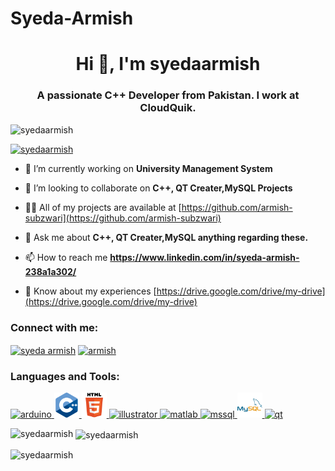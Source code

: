 # Syeda-Armish
<h1 align="center">Hi 👋, I'm syedaarmish</h1>
<h3 align="center">A passionate C++ Developer from Pakistan. I work at CloudQuik.</h3>

<p align="left"> <img src="https://komarev.com/ghpvc/?username=syedaarmish&label=Profile%20views&color=0e75b6&style=flat" alt="syedaarmish" /> </p>

<p align="left"> <a href="https://github.com/ryo-ma/github-profile-trophy"><img src="https://github-profile-trophy.vercel.app/?username=syedaarmish" alt="syedaarmish" /></a> </p>

- 🔭 I’m currently working on **University Management System**

- 👯 I’m looking to collaborate on **C++, QT Creater,MySQL Projects**

- 👨‍💻 All of my projects are available at [https://github.com/armish-subzwari](https://github.com/armish-subzwari)

- 💬 Ask me about **C++, QT Creater,MySQL anything regarding these.**

- 📫 How to reach me **https://www.linkedin.com/in/syeda-armish-238a1a302/**

- 📄 Know about my experiences [https://drive.google.com/drive/my-drive](https://drive.google.com/drive/my-drive)

<h3 align="left">Connect with me:</h3>
<p align="left">
<a href="https://linkedin.com/in/syeda armish" target="blank"><img align="center" src="https://raw.githubusercontent.com/rahuldkjain/github-profile-readme-generator/master/src/images/icons/Social/linked-in-alt.svg" alt="syeda armish" height="30" width="40" /></a>
<a href="https://instagram.com/armish" target="blank"><img align="center" src="https://raw.githubusercontent.com/rahuldkjain/github-profile-readme-generator/master/src/images/icons/Social/instagram.svg" alt="armish" height="30" width="40" /></a>
</p>

<h3 align="left">Languages and Tools:</h3>
<p align="left"> <a href="https://www.arduino.cc/" target="_blank" rel="noreferrer"> <img src="https://cdn.worldvectorlogo.com/logos/arduino-1.svg" alt="arduino" width="40" height="40"/> </a> <a href="https://www.w3schools.com/cpp/" target="_blank" rel="noreferrer"> <img src="https://raw.githubusercontent.com/devicons/devicon/master/icons/cplusplus/cplusplus-original.svg" alt="cplusplus" width="40" height="40"/> </a> <a href="https://www.w3.org/html/" target="_blank" rel="noreferrer"> <img src="https://raw.githubusercontent.com/devicons/devicon/master/icons/html5/html5-original-wordmark.svg" alt="html5" width="40" height="40"/> </a> <a href="https://www.adobe.com/in/products/illustrator.html" target="_blank" rel="noreferrer"> <img src="https://www.vectorlogo.zone/logos/adobe_illustrator/adobe_illustrator-icon.svg" alt="illustrator" width="40" height="40"/> </a> <a href="https://www.mathworks.com/" target="_blank" rel="noreferrer"> <img src="https://upload.wikimedia.org/wikipedia/commons/2/21/Matlab_Logo.png" alt="matlab" width="40" height="40"/> </a> <a href="https://www.microsoft.com/en-us/sql-server" target="_blank" rel="noreferrer"> <img src="https://www.svgrepo.com/show/303229/microsoft-sql-server-logo.svg" alt="mssql" width="40" height="40"/> </a> <a href="https://www.mysql.com/" target="_blank" rel="noreferrer"> <img src="https://raw.githubusercontent.com/devicons/devicon/master/icons/mysql/mysql-original-wordmark.svg" alt="mysql" width="40" height="40"/> </a> <a href="https://www.qt.io/" target="_blank" rel="noreferrer"> <img src="https://upload.wikimedia.org/wikipedia/commons/0/0b/Qt_logo_2016.svg" alt="qt" width="40" height="40"/> </a> </p>

<p><img align="left" src="https://github-readme-stats.vercel.app/api/top-langs?username=syedaarmish&show_icons=true&locale=en&layout=compact" alt="syedaarmish" /></p>

<p>&nbsp;<img align="center" src="https://github-readme-stats.vercel.app/api?username=syedaarmish&show_icons=true&locale=en" alt="syedaarmish" /></p>

<p><img align="center" src="https://github-readme-streak-stats.herokuapp.com/?user=syedaarmish&" alt="syedaarmish" /></p>
